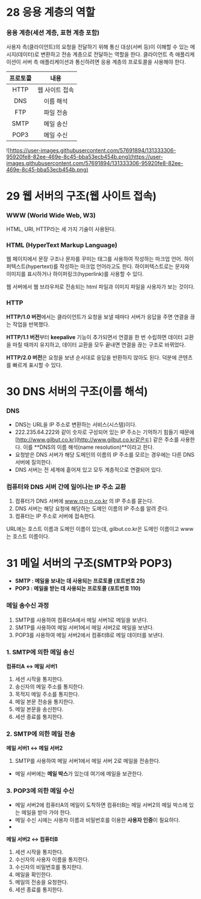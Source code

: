 # 28 응용 계층의 역할

### **응용 계층(세션 계층, 표현 계층 포함)**

사용자 측(클라이언트)의 요청을 전달하기 위해 통신 대상(서버 등)이 이해할 수 있는 메시지(데이터)로 변환하고 전송 계층으로 전달하는 역할을 한다. 클라이언트 측 애플리케이션이 서버 측 애플리케이션과 통신하려면 응용 계층의 프로토콜을 사용해야 한다.

|프로토콜|내용|
|:---:|:---:|
|HTTP|웹 사이트 접속|
|DNS|이름 해석|
|FTP|파일 전송|
|SMTP|메일 송신|
|POP3|메일 수신|

![https://user-images.githubusercontent.com/57691894/131333306-95920fe8-82ee-469e-8c45-bba53ecb454b.png](https://user-images.githubusercontent.com/57691894/131333306-95920fe8-82ee-469e-8c45-bba53ecb454b.png)

# 29 웹 서버의 구조(웹 사이트 접속)

### WWW (World Wide Web, W3)

HTML, URI, HTTP라는 세 가지 기술이 사용된다.

### HTML (HyperText Markup Language)

웹 페이지에서 문장 구조나 문자를 꾸미는 태그를 사용하여 작성하는 마크업 언어.
하이퍼텍스트(hypertext)를 작성하는 마크업 언어라고도 한다. 하이퍼텍스트로는 문자와 이미지를 표시하거나 하이퍼링크(hyperlink)를 사용할 수 있다.

웹 서버에서 웹 브라우저로 전송되는 html 파일과 이미지 파일을 사용자가 보는 것이다.

### HTTP

**HTTP/1.0 버전**에서는 클라이언트가 요청을 보낼 때마다 서버가 응답을 주면 연결을 끊는 작업을 반복했다.

**HTTP/1.1 버전**부터 **keepalive** 기능이 추가되면서 연결을 한 번 수립하면 데이터 교환을 마칠 때까지 유지하고, 데이터 교환을 모두 끝내면 연결을 끊는 구조로 바뀌었다.

**HTTP/2.0 버전**은 요청을 보낸 순서대로 응답을 반환하지 않아도 된다. 덕분에 콘텐츠를 빠르게 표시할 수 있다.

# 30 DNS 서버의 구조(이름 해석)

### DNS

- DNS는 URL을 IP 주소로 변환하는 서비스(시스템)이다.
- 222.235.64.222와 같이 숫자로 구성되어 있는 IP 주소는 기억하기 힘들기 때문에 [http://www.gilbut.co.kr](http://www.gilbut.co.kr같은ㅌ) 같은 주소를 사용한다. 이를 **DNS의 이름 해석(name resolution)**이라고 한다.
- 요청받은 DNS 서버가 해당 도메인의 이름의 IP 주소를 모르는 경우에는 다른 DNS 서버에 질의한다.
- DNS 서버는 전 세계에 흩어져 있고 모두 계층적으로 연결되어 있다.

### 컴퓨터와 DNS 서버 간에 일어나는 IP 주소 교환

1. 컴퓨터가 DNS 서버에 www.ㅁㅁㅁ.co.kr 의 IP 주소를 묻는다.
2. DNS 서버는 해당 요청에 해당하는 도메인 이름의 IP 주소를 알려 준다.
3. 컴퓨터는 IP 주소로 서버에 접속한다.

URL에는 호스트 이름과 도메인 이름이 있는데, gilbut.co.kr은 도메인 이름이고 www는 호스트 이름이다.

# 31 메일 서버의 구조(SMTP와 POP3)

- **SMTP : 메일을 보내는 데 사용되는 프로토콜 (포트번호 25)**
- **POP3 : 메일을 받는 데 사용되는 프로토콜 (포트번호 110)**

### 메일 송수신 과정

1. SMTP를 사용하여 컴퓨터A에서 메일 서버1로 메일을 보낸다.
2. SMTP를 사용하여 메일 서버1에서 메일 서버2로 메일을 보낸다.
3. POP3를 사용하여 메일 서버2에서 컴퓨터B로 메일 데이터를 보낸다.

### 1. SMTP에 의한 메일 송신

**컴퓨터A ↔ 메일 서버1**

1. 세션 시작을 통지한다.
2. 송신자의 메일 주소를 통지한다.
3. 목적지 메일 주소를 통지한다.
4. 메일 본문 전송을 통지한다.
5. 메일 본문을 송신한다.
6. 세션 종료를 통지한다.

### 2. SMTP에 의한 메일 전송

**메일 서버1 ↔ 메일 서버2**

1. SMTP를 사용하여 메일 서버1에서 메일 서버 2로 메일을 전송한다.
- 메일 서버에는 **메일 박스**가 있는데 여기에 메일을 보관한다.

### 3. POP3에 의한 메일 수신

- 메일 서버2에 컴퓨터A의 메일이 도착하면 컴퓨터B는 메일 서버2의 메일 박스에 있는 메일을 받아 가야 한다.
- 메일 수신 시에는 사용자 이름과 비밀번호를 이용한 **사용자 인증**이 필요하다.
- 

**메일 서버2 ↔ 컴퓨터B**

1. 세션 시작을 통지한다.
2. 수신자의 사용자 이름을 통지한다.
3. 수신자의 비밀번호를 통지한다.
4. 메일을 확인한다.
5. 메일의 전송을 요청한다.
6. 세션 종료를 통지한다.
